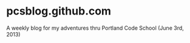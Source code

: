 pcsblog.github.com
==================

A weekly blog for my adventures thru Portland Code School (June 3rd, 2013)
